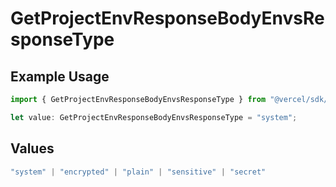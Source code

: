 # GetProjectEnvResponseBodyEnvsResponseType

## Example Usage

```typescript
import { GetProjectEnvResponseBodyEnvsResponseType } from "@vercel/sdk/models/operations/getprojectenv.js";

let value: GetProjectEnvResponseBodyEnvsResponseType = "system";
```

## Values

```typescript
"system" | "encrypted" | "plain" | "sensitive" | "secret"
```